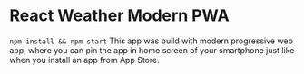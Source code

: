 # React Weather Modern PWA

`npm install && npm start`
This app was build with modern progressive web app, where you can pin the app in home screen of your smartphone just like when you install an app from App Store.
